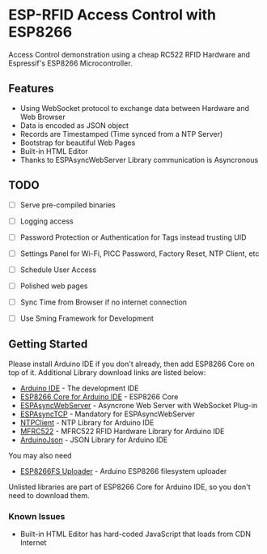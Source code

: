 # ESP-RFID Access Control with ESP8266

Access Control demonstration using a cheap RC522 RFID Hardware and Espressif's ESP8266 Microcontroller.

## Features

* Using WebSocket protocol to exchange data between Hardware and Web Browser
* Data is encoded as JSON object
* Records are Timestamped (Time synced from a NTP Server)
* Bootstrap for beautiful Web Pages
* Built-in HTML Editor
* Thanks to ESPAsyncWebServer Library communication is Asyncronous

## TODO

- [ ] Serve pre-compiled binaries
- [ ] Logging access
- [ ] Password Protection or Authentication for Tags instead trusting UID
- [ ] Settings Panel for Wi-Fi, PICC Password, Factory Reset, NTP Client, etc
- [ ] Schedule User Access
- [ ] Polished web pages
- [ ] Sync Time from Browser if no internet connection

- [ ] Use Sming Framework for Development

## Getting Started

Please install Arduino IDE if you don't already, then add ESP8266 Core on top of it. Additional Library download links are listed below:

* [Arduino IDE](http://www.arduino.cc) - The development IDE
* [ESP8266 Core for Arduino IDE](https://github.com/esp8266/Arduino) - ESP8266 Core
* [ESPAsyncWebServer](https://github.com/me-no-dev/ESPAsyncWebServer) - Asyncrone Web Server with WebSocket Plug-in
* [ESPAsyncTCP](https://github.com/me-no-dev/ESPAsyncTCP) - Mandatory for ESPAsyncWebServer
* [NTPClient](https://github.com/arduino-libraries/NTPClient) - NTP Library for Arduino IDE
* [MFRC522](https://github.com/miguelbalboa/rfid) - MFRC522 RFID Hardware Library for Arduino IDE
* [ArduinoJson](https://github.com/bblanchon/ArduinoJson) - JSON Library for Arduino IDE

You may also need 

* [ESP8266FS Uploader](https://github.com/esp8266/arduino-esp8266fs-plugin) - Arduino ESP8266 filesystem uploader

Unlisted libraries are part of ESP8266 Core for Arduino IDE, so you don't need to download them.

### Known Issues

* Built-in HTML Editor has hard-coded JavaScript that loads from CDN Internet



